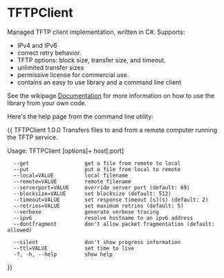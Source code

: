 # TFTPClient

Managed TFTP client implementation, written in C#. Supports:
- IPv4 and IPv6
- correct retry behavior.
- TFTP options: block size, transfer size, and timeout.
- unlimited transfer sizes
- permissive license for commercial use.
- contains an easy to use library and a command line client

See the wikipage [Documentation](docs/Documentation.md) for more information on how to use the library from your own code.

Here's the help page from the command line utility:

{{
TFTPClient 1.0.0
Transfers files to and from a remote computer running the TFTP service.

Usage: TFTPClient \[options\]+ host\[:port\]

      --get                  get a file from remote to local
      --put                  put a file from local to remote
      --local=VALUE          local filename
      --remote=VALUE         remote filename
      --serverport=VALUE     override server port (default: 69)
      --blocksize=VALUE      set blocksize (default: 512)
      --timeout=VALUE        set response timeout [s](s) (default: 2)
      --retries=VALUE        set maximum retries (default: 5)
      --verbose              generate verbose tracing
      --ipv6                 resolve hostname to an ipv6 address
      --dontfragment         don't allow packet fragmentation (default: allowed)

      --silent               don't show progress information
      --ttl=VALUE            set time to live
      -?, -h, --help         show help
  
}}

